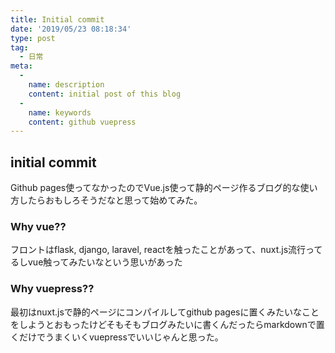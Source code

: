```yaml
---
title: Initial commit
date: '2019/05/23 08:18:34'
type: post
tag: 
  - 日常
meta:
  -
    name: description
    content: initial post of this blog
  -
    name: keywords
    content: github vuepress
---
```


## initial commit

Github pages使ってなかったのでVue.js使って静的ページ作るブログ的な使い方したらおもしろそうだなと思って始めてみた。

### Why vue??

フロントはflask, django, laravel, reactを触ったことがあって、nuxt.js流行ってるしvue触ってみたいなという思いがあった
<!-- more -->

### Why vuepress??

最初はnuxt.jsで静的ページにコンパイルしてgithub pagesに置くみたいなことをしようとおもったけどそもそもブログみたいに書くんだったらmarkdownで置くだけでうまくいくvuepressでいいじゃんと思った。




